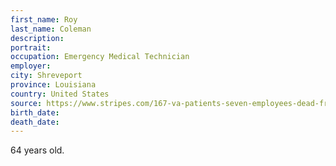 ```yaml
---
first_name: Roy
last_name: Coleman
description: 
portrait: 
occupation: Emergency Medical Technician
employer: 
city: Shreveport
province: Louisiana
country: United States
source: https://www.stripes.com/167-va-patients-seven-employees-dead-from-coronavirus-1.625373
birth_date: 
death_date: 
---
```


64 years old.